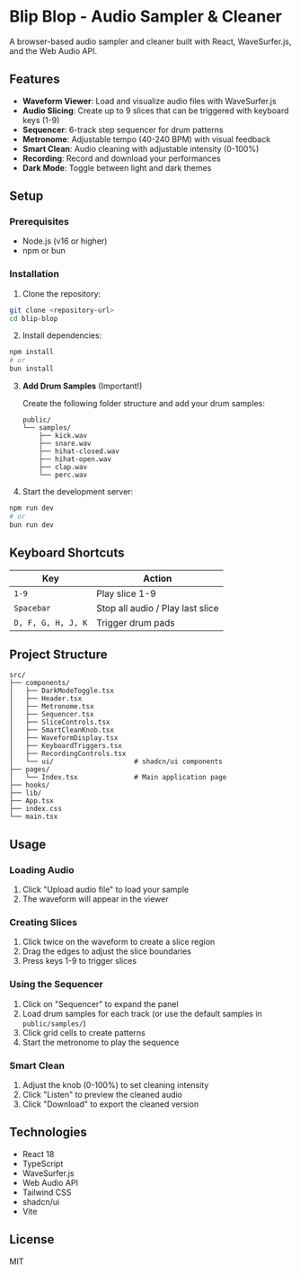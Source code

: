 # Blip Blop - Audio Sampler & Cleaner

A browser-based audio sampler and cleaner built with React, WaveSurfer.js, and the Web Audio API.

## Features

- **Waveform Viewer**: Load and visualize audio files with WaveSurfer.js
- **Audio Slicing**: Create up to 9 slices that can be triggered with keyboard keys (1-9)
- **Sequencer**: 6-track step sequencer for drum patterns
- **Metronome**: Adjustable tempo (40-240 BPM) with visual feedback
- **Smart Clean**: Audio cleaning with adjustable intensity (0-100%)
- **Recording**: Record and download your performances
- **Dark Mode**: Toggle between light and dark themes

## Setup

### Prerequisites

- Node.js (v16 or higher)
- npm or bun

### Installation

1. Clone the repository:
```bash
git clone <repository-url>
cd blip-blop
```

2. Install dependencies:
```bash
npm install
# or
bun install
```

3. **Add Drum Samples** (Important!)
   
   Create the following folder structure and add your drum samples:
   ```
   public/
   └── samples/
       ├── kick.wav
       ├── snare.wav
       ├── hihat-closed.wav
       ├── hihat-open.wav
       ├── clap.wav
       └── perc.wav
   ```

4. Start the development server:
```bash
npm run dev
# or
bun run dev
```

## Keyboard Shortcuts

| Key | Action |
|-----|--------|
| `1-9` | Play slice 1-9 |
| `Spacebar` | Stop all audio / Play last slice |
| `D, F, G, H, J, K` | Trigger drum pads |

## Project Structure

```
src/
├── components/
│   ├── DarkModeToggle.tsx
│   ├── Header.tsx
│   ├── Metronome.tsx
│   ├── Sequencer.tsx
│   ├── SliceControls.tsx
│   ├── SmartCleanKnob.tsx
│   ├── WaveformDisplay.tsx
│   ├── KeyboardTriggers.tsx
│   ├── RecordingControls.tsx
│   └── ui/                    # shadcn/ui components
├── pages/
│   └── Index.tsx              # Main application page
├── hooks/
├── lib/
├── App.tsx
├── index.css
└── main.tsx
```

## Usage

### Loading Audio

1. Click "Upload audio file" to load your sample
2. The waveform will appear in the viewer

### Creating Slices

1. Click twice on the waveform to create a slice region
2. Drag the edges to adjust the slice boundaries
3. Press keys 1-9 to trigger slices

### Using the Sequencer

1. Click on "Sequencer" to expand the panel
2. Load drum samples for each track (or use the default samples in `public/samples/`)
3. Click grid cells to create patterns
4. Start the metronome to play the sequence

### Smart Clean

1. Adjust the knob (0-100%) to set cleaning intensity
2. Click "Listen" to preview the cleaned audio
3. Click "Download" to export the cleaned version

## Technologies

- React 18
- TypeScript
- WaveSurfer.js
- Web Audio API
- Tailwind CSS
- shadcn/ui
- Vite

## License

MIT
